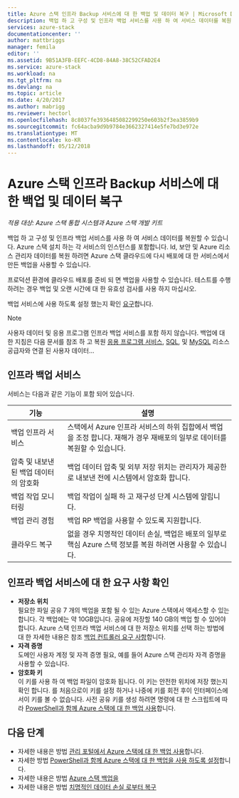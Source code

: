 ```yaml
---
title: Azure 스택 인프라 Backup 서비스에 대 한 백업 및 데이터 복구 | Microsoft Docs
description: 백업 하 고 구성 및 인프라 백업 서비스를 사용 하 여 서비스 데이터를 복원할 수 있습니다.
services: azure-stack
documentationcenter: ''
author: mattbriggs
manager: femila
editor: ''
ms.assetid: 9B51A3FB-EEFC-4CD8-84A8-38C52CFAD2E4
ms.service: azure-stack
ms.workload: na
ms.tgt_pltfrm: na
ms.devlang: na
ms.topic: article
ms.date: 4/20/2017
ms.author: mabrigg
ms.reviewer: hectorl
ms.openlocfilehash: 8c8037fe3936485082299250e603b2f3ea3859b9
ms.sourcegitcommit: fc64acba9d9b9784e3662327414e5fe7bd3e972e
ms.translationtype: MT
ms.contentlocale: ko-KR
ms.lasthandoff: 05/12/2018
---
```

# <a name="backup-and-data-recovery-for-azure-stack-with-the-infrastructure-backup-service"></a>Azure 스택 인프라 Backup 서비스에 대 한 백업 및 데이터 복구

*적용 대상: Azure 스택 통합 시스템과 Azure 스택 개발 키트*

백업 하 고 구성 및 인프라 백업 서비스를 사용 하 여 서비스 데이터를 복원할 수 있습니다. Azure 스택 설치 하는 각 서비스의 인스턴스를 포함합니다. Id, 보안 및 Azure 리소스 관리자 데이터를 복원 하려면 Azure 스택 클라우드에 다시 배포에 대 한 서비스에서 만든 백업을 사용할 수 있습니다.

프로덕션 환경에 클라우드 배포를 준비 되 면 백업을 사용할 수 있습니다. 테스트를 수행 하려는 경우 백업 및 오랜 시간에 대 한 유효성 검사를 사용 하지 마십시오.

백업 서비스에 사용 하도록 설정 했는지 확인 [요구](#verify-requirements-for-the-infrastructure-backup-service)합니다.

> [!Note]  
> 사용자 데이터 및 응용 프로그램 인프라 백업 서비스를 포함 하지 않습니다. 백업에 대 한 지침은 다음 문서를 참조 하 고 복원 [응용 프로그램 서비스](https://aka.ms/azure-stack-app-service), [SQL](https://aka.ms/azure-stack-ms-sql), 및 [MySQL](https://aka.ms/azure-stack-mysql) 리소스 공급자와 연결 된 사용자 데이터...

## <a name="the-infrastructure-backup-service"></a>인프라 백업 서비스

서비스는 다음과 같은 기능이 포함 되어 있습니다.

| 기능                                            | 설명                                                                                                                                                |
|----------------------------------------------------|------------------------------------------------------------------------------------------------------------------------------------------------------------|
| 백업 인프라 서비스                     | 스택에서 Azure 인프라 서비스의 하위 집합에서 백업을 조정 합니다. 재해가 경우 재배포의 일부로 데이터를 복원할 수 있습니다. |
| 압축 및 내보낸된 백업 데이터의 암호화 | 백업 데이터 압축 및 외부 저장 위치는 관리자가 제공한로 내보낸 전에 시스템에서 암호화 합니다.                |
| 백업 작업 모니터링                              | 백업 작업이 실패 하 고 재구성 단계 시스템에 알립니다.                                                                                                |
| 백업 관리 경험                       | 백업 RP 백업을 사용할 수 있도록 지원합니다.                                                                                                                         |
| 클라우드 복구                                     | 없을 경우 치명적인 데이터 손실, 백업은 배포의 일부로 핵심 Azure 스택 정보를 복원 하려면 사용할 수 있습니다.                                 |

## <a name="verify-requirements-for-the-infrastructure-backup-service"></a>인프라 백업 서비스에 대 한 요구 사항 확인

- **저장소 위치**  
  필요한 파일 공유 7 개의 백업을 포함 될 수 있는 Azure 스택에서 액세스할 수 있는 합니다. 각 백업에는 약 10GB입니다. 공유에 저장할 140 GB의 백업 할 수 있어야 합니다. Azure 스택 인프라 백업 서비스에 대 한 저장소 위치를 선택 하는 방법에 대 한 자세한 내용은 참조 [백업 컨트롤러 요구 사항](azure-stack-backup-reference.md#backup-controller-requirements)합니다.
- **자격 증명**  
  도메인 사용자 계정 및 자격 증명 필요, 예를 들어 Azure 스택 관리자 자격 증명을 사용할 수 있습니다.
- **암호화 키**  
  이 키를 사용 하 여 백업 파일이 암호화 됩니다. 이 키는 안전한 위치에 저장 했는지 확인 합니다. 를 처음으로이 키를 설정 하거나 나중에 키를 회전 후이 인터페이스에서이 키를 볼 수 없습니다. 사전 공유 키를 생성 하려면 명령에 대 한 스크립트에 따라 [PowerShell과 함께 Azure 스택에 대 한 백업 사용](http://azure-stack-backup-enable-backup-powershell.md)합니다.

## <a name="next-steps"></a>다음 단계

- 자세한 내용은 방법 [관리 포털에서 Azure 스택에 대 한 백업 사용](azure-stack-backup-enable-backup-console.md)합니다.
- 자세한 방법 [PowerShell과 함께 Azure 스택에 대 한 백업을 사용 하도록 설정](azure-stack-backup-enable-backup-powershell.md)합니다.
- 자세한 내용은 방법 [Azure 스택 백업을](azure-stack-backup-back-up-azure-stack.md )
- 자세한 내용은 방법 [치명적인 데이터 손실 로부터 복구](azure-stack-backup-recover-data.md)

